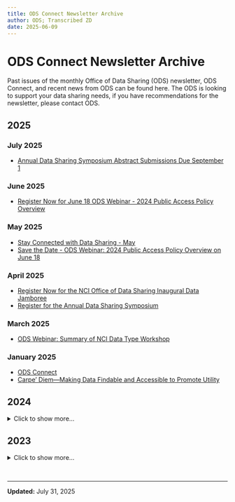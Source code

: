 ```yaml
---
title: ODS Connect Newsletter Archive
author: ODS; Transcribed ZD
date: 2025-06-09
---
```


# ODS Connect Newsletter Archive

Past issues of the monthly Office of Data Sharing (ODS) newsletter, ODS Connect, and recent news from ODS can be found here. The ODS is looking to support your data sharing needs, if you have recommendations for the newsletter, please contact ODS.

## 2025

### July 2025

- [Annual Data Sharing Symposium Abstract Submissions Due September 1](https://cbiit.github.io/ccdi-ods-content/pages/documents/ods-newsletters/2025/2025-07-10_Annual_Data_Sharing_Symposium_Abstract_Submissions_Due_September_1.pdf)

### June 2025

- [Register Now for June 18 ODS Webinar - 2024 Public Access Policy Overview](https://cbiit.github.io/ccdi-ods-content/pages/documents/ods-newsletters/2025/2025-06-05_Register_Now_for_June_18_ODS_Webinar_2024_Public_Access_Policy_Overview.pdf)

### May 2025

- [Stay Connected with Data Sharing - May](https://cbiit.github.io/ccdi-ods-content/pages/documents/ods-newsletters/2025/2025-05-08_Stay_Connected_with_Data_Sharing_May.pdf)
- [Save the Date - ODS Webinar: 2024 Public Access Policy Overview on June 18](https://cbiit.github.io/ccdi-ods-content/pages/documents/ods-newsletters/2025/2025-05-22_Save_the_Date_ODS_Webinar_2024_Public_Access_Policy_Overview_on_June_18.pdf)

### April 2025

- [Register Now for the NCI Office of Data Sharing Inaugural Data Jamboree](https://cbiit.github.io/ccdi-ods-content/pages/documents/ods-newsletters/2025/2025-04-10_Register_Now_for_the_NCI_Office_of_Data_Sharing_Inaugural_Data_Jamboree.pdf)
- [Register for the Annual Data Sharing Symposium](https://cbiit.github.io/ccdi-ods-content/pages/documents/ods-newsletters/2025/2025-04-24_Register_for_the_Annual_Data_Sharing_Symposium.pdf)

### March 2025

- [ODS Webinar: Summary of NCI Data Type Workshop](https://cbiit.github.io/ccdi-ods-content/pages/documents/ods-newsletters/2025/2025-03-25_ODS_Webinar_Summary_of_NCI_Data_Type_Workshop.pdf)

### January 2025

- [ODS Connect](https://cbiit.github.io/ccdi-ods-content/pages/documents/ods-newsletters/2025/2025-01-03_ODS_Connect_January_2025.pdf)
- [Carpe’ Diem—Making Data Findable and Accessible to Promote Utility](https://cbiit.github.io/ccdi-ods-content/pages/documents/ods-newsletters/2025/2025-01-16_Carpe’_Diem_Making_Data_Findable_and_Accessible_to_Promote_Utility.pdf)

## 2024

<details>
  <summary>
  Click to show more...
  </summary>

### December 2024

- [Inaugural ODS Webinar & New Dataset Exploration Feature in the Index of NCI Studies (INS)](https://cbiit.github.io/ccdi-ods-content/pages/documents/ods-newsletters/2024/2024-12-06_Inaugural_ODS_Webinar_&_New_Dataset_Exploration_Feature_in_the_Index_of_NCI_Studies_(INS).pdf)

### November 2024

- [NCI Office of Data Sharing Salutes Veterans and Service Members: Initiatives and Update](https://cbiit.github.io/ccdi-ods-content/pages/documents/ods-newsletters/2024/2024-11-07_NCI_Office_of_Data_Sharing_Salutes_Veterans_and_Service_Members__Initiatives_and_Update.pdf)
- [ACTION NEEDED: Please add your voice and expertise to government policy implementation](https://cbiit.github.io/ccdi-ods-content/pages/documents/ods-newsletters/2024/2024-11-19_ACTION_NEEDED__Please_add_your_voice_and_expertise_to_government_policy_implementation.pdf)
- [REMINDER: Action Needed by November 29th & ODS Symposium Executive Summary](https://cbiit.github.io/ccdi-ods-content/pages/documents/ods-newsletters/2024/2024-11-21_REMINDER__Action_Needed_by_November_29th_&_ODS_Symposium_Executive_Summary.pdf)

### October 2024

- [ODS Data Sharing Symposium 2024: Join the Conversation](https://cbiit.github.io/ccdi-ods-content/pages/documents/ods-newsletters/2024/2024-10-03_ODS_Data_Sharing_Symposium_2024__Join_the_Conversation.pdf)
- [Key Impressions from the ODS Symposium](https://cbiit.github.io/ccdi-ods-content/pages/documents/ods-newsletters/2024/2024-10-25_Key_Impressions_from_the_ODS_Symposium.pdf)

### September 2024

- [NCI ODS Workshop Series and Register for the Annual Data Sharing Symposium](https://cbiit.github.io/ccdi-ods-content/pages/documents/ods-newsletters/2024/2024-09-05_NCI_ODS_Workshop_Series_and_Register_for_the_Annual_Data_Sharing_Symposium.pdf)
- [Highlighting National Childhood Cancer Awareness Month and NCI's Index of NCI Studies](https://cbiit.github.io/ccdi-ods-content/pages/documents/ods-newsletters/2024/2024-09-19_Highlighting_National_Childhood_Cancer_Awareness_Month_and_NCI's_Index_of_NCI_Studies.pdf)

### August 2024

- [Stay Connected with Data Sharing: August](https://cbiit.github.io/ccdi-ods-content/pages/documents/ods-newsletters/2024/2024-08-08_Stay_Connected_with_Data_Sharing_August_2024.pdf)
- [Apply Today to Participate in an In-Person HTAN Data Jamboree](https://cbiit.github.io/ccdi-ods-content/pages/documents/ods-newsletters/2024/2024-08-22_Apply_Today_to_Participate_in_an_In-Person_HTAN_Data_Jamboree.pdf)
- [USCDI+ Cancer Registry Seeks Feedback on Data Element List and Hosts Listening Session](https://cbiit.github.io/ccdi-ods-content/pages/documents/ods-newsletters/2024/2024-08-26_USCDI+_Cancer_Registry_Seeks_Feedback_on_Data_Element_List_and_Hosts_Listening_Session.pdf)

### July 2024

- [Stay Connected with Data Sharing: July](https://cbiit.github.io/ccdi-ods-content/pages/documents/ods-newsletters/2024/2024-07-11_Stay_Connected_with_Data_Sharing_July_2024.pdf)
- [NCI Data Sharing: Resources and Support for Cancer Researchers](https://cbiit.github.io/ccdi-ods-content/pages/documents/ods-newsletters/2024/2024-07-25_NCI_Data_Sharing_Resources_and_Support_for_Cancer_Researchers.pdf)

### June 2024

- [Stay Connected with Data Sharing: June](https://cbiit.github.io/ccdi-ods-content/pages/documents/ods-newsletters/2024/2024-06-06_Stay_Connected_with_Data_Sharing_June_2024.pdf)
- [Cancer Moonshot Biobank Releases Data for First 248 Participants](https://cbiit.github.io/ccdi-ods-content/pages/documents/ods-newsletters/2024/2024-06-20_Cancer_Moonshot_Biobank_Releases_Data_for_First_248_Participants.pdf)
- [Human Tumor Atlas Network (HTAN) Data Jamboree 2024 Pitch](https://cbiit.github.io/ccdi-ods-content/pages/documents/ods-newsletters/2024/2024-06-25_Human_Tumor_Atlas_Network_(HTAN)_Data_Jamboree_2024_Pitch.pdf)

### May 2024

- [Register Now for the Annual Data Sharing Symposium!](https://cbiit.github.io/ccdi-ods-content/pages/documents/ods-newsletters/2024/2024-05-10_Register_Now_for_the_Annual_Data_Sharing_Symposium!.pdf)
- [Highlights from AACR and Congratulations Dr. Kerlavage](https://cbiit.github.io/ccdi-ods-content/pages/documents/ods-newsletters/2024/2024-05-23_Highlights_from_AACR_and_Congratulations_Dr._Kerlavage.pdf)

### April 2024

- [Stay Connected with Data Sharing: April](https://cbiit.github.io/ccdi-ods-content/pages/documents/ods-newsletters/2024/2024-04-04_Stay_Connected_with_Data_Sharing_April_2024.pdf)
- [Data Sharing Champion: Cancer Target Discovery and Development (CTD²) Network](https://cbiit.github.io/ccdi-ods-content/pages/documents/ods-newsletters/2024/2024-04-18_Data_Sharing_Champion_Cancer_Target_Discovery_and_Development_(CTD²)_Network.pdf)

### March 2024

- [Stay Connected with Data Sharing: March](https://cbiit.github.io/ccdi-ods-content/pages/documents/ods-newsletters/2024/2024-03-07_Stay_Connected_with_Data_Sharing_March_2024.pdf)
- [Where to Find ODS at AACR](https://cbiit.github.io/ccdi-ods-content/pages/documents/ods-newsletters/2024/2024-03-21_Where_to_Find_ODS_at_AACR.pdf)

### February 2024

- [Stay Connected with Data Sharing: February](https://cbiit.github.io/ccdi-ods-content/pages/documents/ods-newsletters/2024/2024-02-08_Stay_Connected_with_Data_Sharing_February_2024.pdf)
- [Data Sharing of NCI-Sponsored Cancer Screening Trials](https://cbiit.github.io/ccdi-ods-content/pages/documents/ods-newsletters/2024/2024-02-22_Data_Sharing_of_NCI-Sponsored_Cancer_Screening_Trials.pdf)

### January 2024

- [ODS Connect](https://cbiit.github.io/ccdi-ods-content/pages/documents/ods-newsletters/2024/2024-01-16_ODS_Connect_January_2024.pdf)
- [NIH Data Management and Sharing Policy - Year One](https://cbiit.github.io/ccdi-ods-content/pages/documents/ods-newsletters/2024/2024-01-25_NIH_Data_Management_and_Sharing_Policy_Year_One.pdf)

</details>

## 2023

<details>
  <summary>
  Click to show more...
  </summary>

### December 2023

- [ODS Connect](https://cbiit.github.io/ccdi-ods-content/pages/documents/ods-newsletters/2023/2023-12-21_ODS_Connect_December_2023.pdf)

### November 2023

- [ODS Connect](https://cbiit.github.io/ccdi-ods-content/pages/documents/ods-newsletters/2023/2023-11-17_ODS_Connect_November_2023.pdf)

### October 2023

- [ODS Connect](https://cbiit.github.io/ccdi-ods-content/pages/documents/ods-newsletters/2023/2023-10-20_ODS_Connect_October_2023.pdf)

### September 2023

- [ODS Connect](https://cbiit.github.io/ccdi-ods-content/pages/documents/ods-newsletters/2023/2023-09-22_ODS_Connect_September_2023.pdf)

### August 2023

- [ODS Connect](https://cbiit.github.io/ccdi-ods-content/pages/documents/ods-newsletters/2023/2023-08-24_ODS_Connect_August_2023.pdf)

### July 2023

- [ODS Connect](https://cbiit.github.io/ccdi-ods-content/pages/documents/ods-newsletters/2023/2023-07-21_ODS_Connect_July_2023.pdf)

</details>

&nbsp;

---

**Updated:** July 31, 2025

